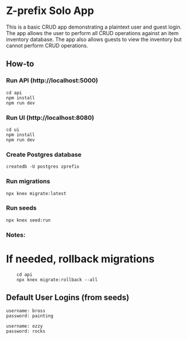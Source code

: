 # Z-prefix Solo App

This is a basic CRUD app demonstrating a plaintext user and guest login. The app allows the user to perform all CRUD operations against an item inventory database. The app also allows guests to view the inventory but cannot perform CRUD operations.

## How-to

### Run API (http://localhost:5000)

    cd api
    npm install
    npm run dev

### Run UI (http://localhost:8080)

    cd ui
    npm install
    npm run dev

### Create Postgres database

    createdb -U postgres zprefix

### Run migrations

    npx knex migrate:latest

### Run seeds

    npx knex seed:run

### Notes:

# If needed, rollback migrations

        cd api
        npx knex migrate:rollback --all

## Default User Logins (from seeds)

    username: bross
    password: painting

    username: ozzy
    password: rocks
